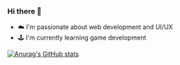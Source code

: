 ### Hi there 👋
- ☁️ I'm passionate about web development and UI/UX
- 🕹 I'm currently learning game development

[![Anurag's GitHub stats](https://github-readme-stats.vercel.app/api?username=cheakimhengg)](https://github.com/cheakimhengg/github-readme-stats)
<!--
**cheakimhengg/cheakimhengg** is a ✨ _special_ ✨ repository because its `README.md` (this file) appears on your GitHub profile.

Here are some ideas to get you started:

- 🔭 I’m currently working on ...
- 🌱 I’m currently learning ...
- 👯 I’m looking to collaborate on ...
- 🤔 I’m looking for help with ...
- 💬 Ask me about ...
- 📫 How to reach me: ...
- 😄 Pronouns: ...
- ⚡ Fun fact: ...
-->
